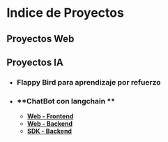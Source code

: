 # **Indice de Proyectos**
## Proyectos Web
## Proyectos IA
- ### **Flappy Bird para aprendizaje por refuerzo**
- ### **ChatBot con langchain **
  - [**Web - Frontend**](https://github.com/korderoman/chat_bot_frontend)
  - [**Web - Backend**](https://github.com/korderoman/chat_bot_backend_web)
  - [**SDK - Backend**](https://github.com/korderoman/chat_bot_backend_sdk)   
